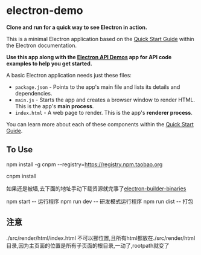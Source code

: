 # electron-demo

**Clone and run for a quick way to see Electron in action.**

This is a minimal Electron application based on the [Quick Start Guide](https://electronjs.org/docs/tutorial/quick-start) within the Electron documentation.

**Use this app along with the [Electron API Demos](https://electronjs.org/#get-started) app for API code examples to help you get started.**

A basic Electron application needs just these files:

- `package.json` - Points to the app's main file and lists its details and dependencies.
- `main.js` - Starts the app and creates a browser window to render HTML. This is the app's **main process**.
- `index.html` - A web page to render. This is the app's **renderer process**.

You can learn more about each of these components within the [Quick Start Guide](https://electronjs.org/docs/tutorial/quick-start).

## To Use

npm install -g cnpm --registry=https://registry.npm.taobao.org

cnpm install

如果还是被墙,去下面的地址手动下载资源就完事了[electron-builder-binaries](https://github.com/electron-userland/electron-builder-binaries/releases)

npm start       -- 运行程序
npm run dev     -- 研发模式运行程序
npm run dist    -- 打包

## 注意

./src/render/html/index.html 不可以挪位置,且所有html都放在./src/render/html目录,因为主页面的位置是所有子页面的根目录,一动了,rootpath就变了